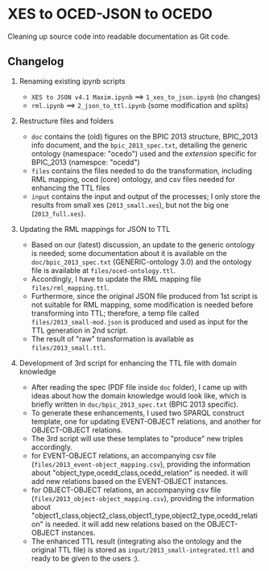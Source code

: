 # XES to OCED-JSON to OCEDO

Cleaning up source code into readable documentation as Git code.

## Changelog

1. Renaming existing ipynb scripts
    * `XES to JSON v4.1 Maxim.ipynb` ==> `1_xes_to_json.ipynb` (no changes)
    * `rml.ipynb` ==> `2_json_to_ttl.ipynb` (some modification and splits)

2. Restructure files and folders
    * `doc` contains the (old) figures on the BPIC 2013 structure, BPIC_2013 info document, and the `bpic_2013_spec.txt`, detailing the generic ontology (namespace: "ocedo") used and the _extension_ specific for BPIC_2013 (namespce: "ocedd")
    * `files` contains the files needed to do the transformation, including RML mapping, oced (core) ontology, and csv files needed for enhancing the TTL files
    * `input` contains the input and output of the processes; I only store the results from small xes (`2013_small.xes`), but not the big one (`2013_full.xes`). 
3. Updating the RML mappings for JSON to TTL
    * Based on our (latest) discussion, an update to the generic ontology is needed; some documentation about it is available on the `doc/bpic_2013_spec.txt` (GENERIC-ontology 3.0) and the ontology file is available at `files/oced-ontology.ttl`.
    * Accordingly, I have to update the RML mapping file `files/rml_mapping.ttl`.
    * Furthermore, since the original JSON file produced from 1st script is not suitable for RML mapping, some modification is needed before transforming into TTL; therefore, a temp file called `files/2013_small-mod.json` is produced and used as input for the TTL generation in 2nd script.
    * The result of "raw" transformation is available as `files/2013_small.ttl`.
4. Development of 3rd script for enhancing the TTL file with domain knowledge
    * After reading the spec (PDF file inside `doc` folder), I came up with ideas about how the domain knowledge would look like, which is briefly written in `doc/bpic_2013_spec.txt` (BPIC 2013 specific). 
    * To generate these enhancements, I used two SPARQL construct template, one for updating EVENT-OBJECT relations, and another for OBJECT-OBJECT relations.
    * The 3rd script will use these templates to "produce" new triples accordingly.  
    * for EVENT-OBJECT relations, an accompanying csv file (`files/2013_event-object_mapping.csv`), providing the information about "object_type,ocedd_class,ocedd_relation" is needed. it will add new relations based on the EVENT-OBJECT instances. 
    * for OBJECT-OBJECT relations, an accompanying csv file (`files/2013_object-object_mapping.csv`), providing the information about "object1_class,object2_class,object1_type,object2_type,ocedd_relation" is needed. it will add new relations based on the OBJECT-OBJECT instances. 
    * The enhanced TTL result (integrating also the ontology and the original TTL file) is stored as `input/2013_small-integrated.ttl` and ready to be given to the users :).




